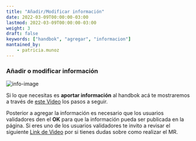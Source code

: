 ```yaml
---
title: "Añadir/Modificar información"
date: 2022-03-09T00:00:00-03:00
lastmod: 2022-03-09T00:00:00-03:00
weight: 3
draft: false
keywords: ["handbok", "agregar", "informacion"]
mantained_by:
    - patricia.munoz
---
```


### Añadir o modificar información

![info-image](../info.png)

Si lo que necesitas es **aportar información** al handbok acá te mostraremos a través de [este Video](https://drive.google.com/file/d/1VdxbQhxzmfE4PLHSgJxBUbC9UvNPsfBk/view?usp=sharing) los pasos a seguir.

Posterior a agregar la información es necesario que los usuarios validadores den el **OK** para que la información pueda ser publicada en la página.
Si eres uno de los usuarios validadores te invito a revisar el siguiente [Link de Video](https://drive.google.com/file/d/1kDM7OArYGtpOUcpdVjP6UsqmWSmpGMcX/view?usp=sharing) por si tienes dudas sobre como realizar el MR.
